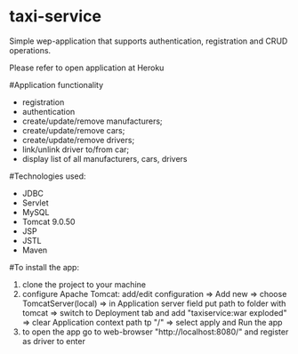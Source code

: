 # taxi-service

Simple wep-application that supports authentication, registration and CRUD operations.

Please refer to   open application at Heroku

#Application functionality

- registration 
- authentication 
- create/update/remove manufacturers;
- create/update/remove cars;
- create/update/remove drivers;
- link/unlink driver to/from car;
- display list of all manufacturers, cars, drivers

#Technologies used:

- JDBC
- Servlet
- MySQL
- Tomcat 9.0.50
- JSP
- JSTL
- Maven

#To install the app:

1) clone the project to your machine
2) configure Apache Tomcat: 
add/edit configuration => Add new =>  choose TomcatServer(local) =>
in Application server field put path to folder with tomcat => 
switch to Deployment tab and add "taxiservice:war exploded" => 
clear Application context path tp "/" =>
select apply and Run the app
3) to open the app go to web-browser "http://localhost:8080/" and register as driver to enter
